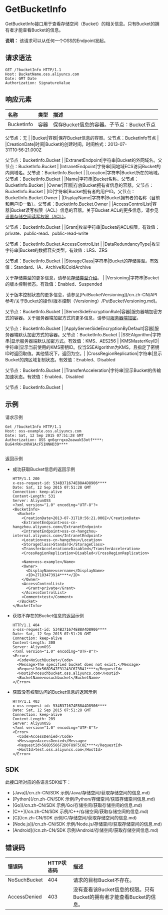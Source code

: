 # GetBucketInfo

GetBucketInfo接口用于查看存储空间（Bucket）的相关信息。只有Bucket的拥有者才能查看Bucket的信息。

**说明：** 该请求可以从任何一个OSS的Endpoint发起。

## 请求语法

```
GET /?bucketInfo HTTP/1.1
Host: BucketName.oss.aliyuncs.com
Date: GMT Date
Authorization: SignatureValue
```

## 响应元素

|名称|类型|描述|
|:-|:-|:-|
|BucketInfo|容器|保存Bucket信息的容器。子节点：Bucket节点

父节点：无 |
|Bucket|容器|保存Bucket信息的容器。父节点：BucketInfo节点 |
|CreationDate|时间|Bucket的创建时间。时间格式：2013-07-31T10:56:21.000Z

父节点：BucketInfo.Bucket |
|ExtranetEndpoint|字符串|Bucket的外网域名。父节点：BucketInfo.Bucket |
|IntranetEndpoint|字符串|同地域ECS访问Bucket的内网域名。父节点：BucketInfo.Bucket |
|Location|字符串|Bucket所在的地域。父节点：BucketInfo.Bucket |
|Name|字符串|Bucket名称。父节点：BucketInfo.Bucket |
|Owner|容器|存放Bucket拥有者信息的容器。父节点：BucketInfo.Bucket |
|ID|字符串|Bucket拥有者的用户ID。父节点：BucketInfo.Bucket.Owner |
|DisplayName|字符串|Bucket拥有者的名称（目前和用户ID一致）。父节点：BucketInfo.Bucket.Owner |
|AccessControlList|容器|Bucket读写权限（ACL）信息的容器。关于Bucket ACL的更多信息，请参见[设置存储空间读写权限（ACL）](/cn.zh-CN/开发指南/存储空间（Bucket）/设置存储空间读写权限（ACL）.md)。

父节点：BucketInfo.Bucket |
|Grant|枚举字符串|Bucket的ACL权限。有效值：private、public-read、public-read-write

父节点：BucketInfo.Bucket.AccessControlList |
|DataRedundancyType|枚举字符串|Bucket的数据容灾类型。有效值：LRS、ZRS

父节点：BucketInfo.Bucket |
|StorageClass|字符串|Bucket的存储类型。有效值：Standard、IA、Archive和ColdArchive

关于存储类型的更多信息，请参见[存储类型介绍](/cn.zh-CN/开发指南/存储类型/存储类型介绍.md)。 |
|Versioning|字符串|Bucket的版本控制状态。有效值：Enabled、Suspended

关于版本控制状态的更多信息，请参见[PutBucketVersioning](/cn.zh-CN/API 参考/关于Bucket的操作/版本控制（Versioning）/PutBucketVersioning.md)。

父节点：BucketInfo.Bucket |
|ServerSideEncryptionRule|容器|服务器端加密方式的容器。关于服务器端加密方式的更多信息，请参见[服务器端加密](/cn.zh-CN/开发指南/数据安全/数据加密/服务器端加密.md)。

父节点：BucketInfo.Bucket |
|ApplyServerSideEncryptionByDefault|容器|服务器端默认加密方式的容器。父节点：BucketInfo.Bucket |
|SSEAlgorithm|字符串|显示服务器端默认加密方式。有效值：KMS、AES256 |
|KMSMasterKeyID|字符串|显示当前使用的KMS密钥ID。仅当SSEAlgorithm为KMS，且指定了密钥ID时返回取值。其他情况下，返回为空。|
|CrossRegionReplication|字符串|显示Bucket的跨区域复制状态。有效值：Enabled、Disabled

父节点：BucketInfo.Bucket |
|TransferAcceleration|字符串|显示Bucket的传输加速状态。有效值：Enabled、Disabled

父节点：BucketInfo.Bucket |

## 示例

请求示例

```
Get /?bucketInfo HTTP/1.1
Host: oss-example.oss.aliyuncs.com  
Date: Sat, 12 Sep 2015 07:51:28 GMT
Authorization: OSS qn6qrrqxo2oawuk53otf****: BuG4rRK+zNhH1AcF51NNHD39****
                
```

返回示例

-   成功获取Bucket信息的返回示例

    ```
    HTTP/1.1 200
    x-oss-request-id: 534B371674E88A4D8906****
    Date: Sat, 12 Sep 2015 07:51:28 GMT
    Connection: keep-alive
    Content-Length: 531  
    Server: AliyunOSS
    <?xml version="1.0" encoding="UTF-8"?>
    <BucketInfo>
      <Bucket>
        <CreationDate>2013-07-31T10:56:21.000Z</CreationDate>
        <ExtranetEndpoint>oss-cn-hangzhou.aliyuncs.com</ExtranetEndpoint>
        <IntranetEndpoint>oss-cn-hangzhou-internal.aliyuncs.com</IntranetEndpoint>
        <Location>oss-cn-hangzhou</Location>
        <StorageClass>Standard</StorageClass>
        <TransferAcceleration>Disabled</TransferAcceleration>
        <CrossRegionReplication>Disabled</CrossRegionReplication>
        
        <Name>oss-example</Name>
        <Owner>
          <DisplayName>username</DisplayName>
          <ID>27183473914****</ID>
        </Owner>
        <AccessControlList>
          <Grant>private</Grant>
        </AccessControlList>  
        <Comment>test</Comment>
      </Bucket>
    </BucketInfo>
    ```

-   获取不存在的Bucket信息的返回示例

    ```
    HTTP/1.1 404 
    x-oss-request-id: 534B371674E88A4D8906****
    Date: Sat, 12 Sep 2015 07:51:28 GMT
    Connection: keep-alive
    Content-Length: 308  
    Server: AliyunOSS
    <?xml version="1.0" encoding="UTF-8"?>
    <Error>
      <Code>NoSuchBucket</Code>
      <Message>The specified bucket does not exist.</Message>
      <RequestId>568D547F31243C673BA1****</RequestId>
      <HostId>nosuchbucket.oss.aliyuncs.com</HostId>
      <BucketName>nosuchbucket</BucketName>
    </Error>
    ```

-   获取没有权限访问的Bucket信息的返回示例

    ```
    HTTP/1.1 403
    x-oss-request-id: 534B371674E88A4D8906****
    Date: Sat, 12 Sep 2015 07:51:28 GMT
    Connection: keep-alive
    Content-Length: 209  
    Server: AliyunOSS
    <?xml version="1.0" encoding="UTF-8"?>
    <Error>
      <Code>AccessDenied</Code>
      <Message>AccessDenied</Message>
      <RequestId>568D5566F2D0F89F5C0E****</RequestId>
      <HostId>test.oss.aliyuncs.com</HostId>
    </Error>
    ```


## SDK

此接口所对应的各语言SDK如下：

-   [Java](/cn.zh-CN/SDK 示例/Java/存储空间/获取存储空间的信息.md)
-   [Python](/cn.zh-CN/SDK 示例/Python/存储空间/获取存储空间信息.md)
-   [Go](/cn.zh-CN/SDK 示例/Go/存储空间/获取存储空间的信息.md)
-   [C++](/cn.zh-CN/SDK 示例/C++/存储空间/获取存储空间的信息.md)
-   [C](/cn.zh-CN/SDK 示例/C/存储空间/获取存储空间的信息.md)
-   [Node.js](/cn.zh-CN/SDK 示例/Node.js/存储空间/获取存储空间的信息.md)
-   [Android](/cn.zh-CN/SDK 示例/Android/存储空间/获取存储空间信息.md)

## 错误码

|错误码|HTTP状态码|描述|
|:--|:------|:-|
|NoSuchBucket|404|请求的目标Bucket不存在。|
|AccessDenied|403|没有查看该Bucket信息的权限。只有Bucket的拥有者才能查看Bucket的信息。|


